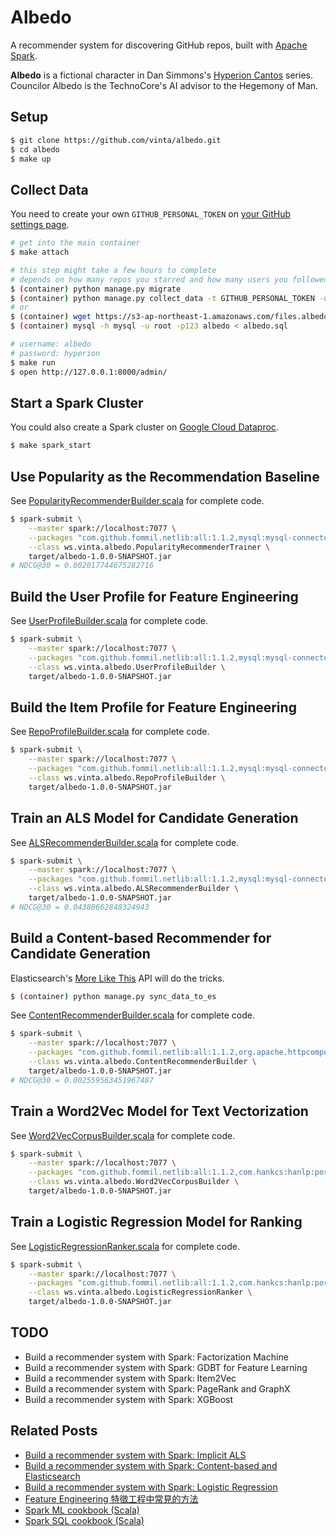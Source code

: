 Albedo
======

A recommender system for discovering GitHub repos, built with [Apache Spark](https://spark.apache.org/).

**Albedo** is a fictional character in Dan Simmons's [Hyperion Cantos](https://en.wikipedia.org/wiki/Hyperion_Cantos) series. Councilor Albedo is the TechnoCore's AI advisor to the Hegemony of Man.

## Setup

```bash
$ git clone https://github.com/vinta/albedo.git
$ cd albedo
$ make up
```

## Collect Data

You need to create your own `GITHUB_PERSONAL_TOKEN` on [your GitHub settings page](https://help.github.com/articles/creating-an-access-token-for-command-line-use/).

```bash
# get into the main container
$ make attach

# this step might take a few hours to complete
# depends on how many repos you starred and how many users you followed
$ (container) python manage.py migrate
$ (container) python manage.py collect_data -t GITHUB_PERSONAL_TOKEN -u GITHUB_USERNAME
# or
$ (container) wget https://s3-ap-northeast-1.amazonaws.com/files.albedo.one/albedo.sql
$ (container) mysql -h mysql -u root -p123 albedo < albedo.sql

# username: albedo
# password: hyperion
$ make run
$ open http://127.0.0.1:8000/admin/
```

## Start a Spark Cluster

You could also create a Spark cluster on [Google Cloud Dataproc](https://cloud.google.com/dataproc/).

```bash
$ make spark_start
```

## Use Popularity as the Recommendation Baseline

See [PopularityRecommenderBuilder.scala](src/main/scala/ws/vinta/albedo/PopularityRecommenderBuilder.scala) for complete code.

```bash
$ spark-submit \
    --master spark://localhost:7077 \
    --packages "com.github.fommil.netlib:all:1.1.2,mysql:mysql-connector-java:5.1.41" \
    --class ws.vinta.albedo.PopularityRecommenderTrainer \
    target/albedo-1.0.0-SNAPSHOT.jar
# NDCG@30 = 0.002017744675282716
```

## Build the User Profile for Feature Engineering

See [UserProfileBuilder.scala](src/main/scala/ws/vinta/albedo/UserProfileBuilder.scala) for complete code.

```bash
$ spark-submit \
    --master spark://localhost:7077 \
    --packages "com.github.fommil.netlib:all:1.1.2,mysql:mysql-connector-java:5.1.41" \
    --class ws.vinta.albedo.UserProfileBuilder \
    target/albedo-1.0.0-SNAPSHOT.jar
```

## Build the Item Profile for Feature Engineering

See [RepoProfileBuilder.scala](src/main/scala/ws/vinta/albedo/RepoProfileBuilder.scala) for complete code.

```bash
$ spark-submit \
    --master spark://localhost:7077 \
    --packages "com.github.fommil.netlib:all:1.1.2,mysql:mysql-connector-java:5.1.41" \
    --class ws.vinta.albedo.RepoProfileBuilder \
    target/albedo-1.0.0-SNAPSHOT.jar
```

## Train an ALS Model for Candidate Generation

See [ALSRecommenderBuilder.scala](src/main/scala/ws/vinta/albedo/ALSRecommenderBuilder.scala) for complete code.

```bash
$ spark-submit \
    --master spark://localhost:7077 \
    --packages "com.github.fommil.netlib:all:1.1.2,mysql:mysql-connector-java:5.1.41" \
    --class ws.vinta.albedo.ALSRecommenderBuilder \
    target/albedo-1.0.0-SNAPSHOT.jar
# NDCG@30 = 0.04380662848324943
```

## Build a Content-based Recommender for Candidate Generation

Elasticsearch's [More Like This](https://www.elastic.co/guide/en/elasticsearch/reference/current/query-dsl-mlt-query.html) API will do the tricks.

```bash
$ (container) python manage.py sync_data_to_es
```

See [ContentRecommenderBuilder.scala](src/main/scala/ws/vinta/albedo/ContentRecommenderBuilder.scala) for complete code.

```bash
$ spark-submit \
    --master spark://localhost:7077 \
    --packages "com.github.fommil.netlib:all:1.1.2,org.apache.httpcomponents:httpclient:4.5.2,org.elasticsearch.client:elasticsearch-rest-high-level-client:5.6.2,mysql:mysql-connector-java:5.1.41" \
    --class ws.vinta.albedo.ContentRecommenderBuilder \
    target/albedo-1.0.0-SNAPSHOT.jar
# NDCG@30 = 0.002559563451967487
```

## Train a Word2Vec Model for Text Vectorization

See [Word2VecCorpusBuilder.scala](src/main/scala/ws/vinta/albedo/Word2VecCorpusBuilder.scala) for complete code.

```bash
$ spark-submit \
    --master spark://localhost:7077 \
    --packages "com.github.fommil.netlib:all:1.1.2,com.hankcs:hanlp:portable-1.3.4,mysql:mysql-connector-java:5.1.41" \
    --class ws.vinta.albedo.Word2VecCorpusBuilder \
    target/albedo-1.0.0-SNAPSHOT.jar
```

## Train a Logistic Regression Model for Ranking

See [LogisticRegressionRanker.scala](src/main/scala/ws/vinta/albedo/LogisticRegressionRanker.scala) for complete code.

```bash
$ spark-submit \
    --master spark://localhost:7077 \
    --packages "com.github.fommil.netlib:all:1.1.2,com.hankcs:hanlp:portable-1.3.4,mysql:mysql-connector-java:5.1.41" \
    --class ws.vinta.albedo.LogisticRegressionRanker \
    target/albedo-1.0.0-SNAPSHOT.jar
```

## TODO

- Build a recommender system with Spark: Factorization Machine
- Build a recommender system with Spark: GDBT for Feature Learning
- Build a recommender system with Spark: Item2Vec
- Build a recommender system with Spark: PageRank and GraphX
- Build a recommender system with Spark: XGBoost

## Related Posts

- [Build a recommender system with Spark: Implicit ALS](https://vinta.ws/code/build-a-recommender-system-with-pyspark-implicit-als.html)
- [Build a recommender system with Spark: Content-based and Elasticsearch](https://vinta.ws/code/build-a-recommender-system-with-spark-content-based-and-elasticsearch.html)
- [Build a recommender system with Spark: Logistic Regression](https://vinta.ws/code/build-a-recommender-system-with-spark-logistic-regression.html)
- [Feature Engineering 特徵工程中常見的方法](https://vinta.ws/code/feature-engineering.html)
- [Spark ML cookbook (Scala)](https://vinta.ws/code/spark-ml-cookbook-scala.html)
- [Spark SQL cookbook (Scala)](https://vinta.ws/code/spark-sql-cookbook-scala.html)
